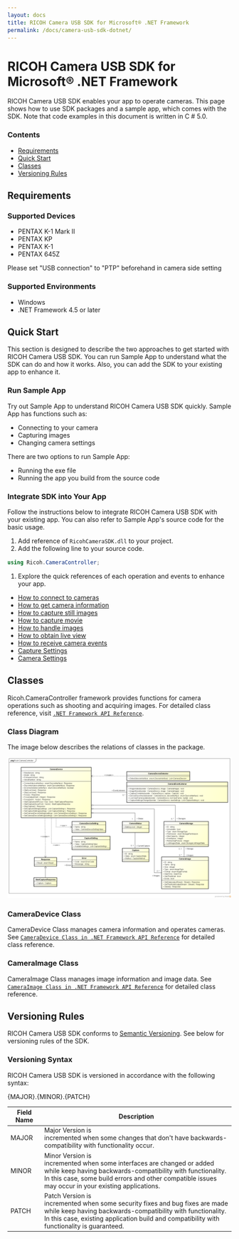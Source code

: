 ```yaml
---
layout: docs
title: RICOH Camera USB SDK for Microsoft® .NET Framework
permalink: /docs/camera-usb-sdk-dotnet/
---
```


# RICOH Camera USB SDK for Microsoft® .NET Framework

RICOH Camera USB SDK enables your app to operate cameras. This page shows how to use SDK packages and a sample app, which comes with the SDK. Note that code examples in this document is written in C # 5.0.

### Contents

* [Requirements](#requirements)
* [Quick Start](#quick-start)
* [Classes](#classes)
* [Versioning Rules](#versioning-rules)

## Requirements

### Supported Devices

* PENTAX K-1 Mark II
* PENTAX KP
* PENTAX K-1
* PENTAX 645Z

Please set "USB connection" to "PTP" beforehand in camera side setting

### Supported Environments

* Windows
* .NET Framework 4.5 or later

## Quick Start

This section is designed to describe the two approaches to get started with RICOH Camera USB SDK. You can run Sample App to understand what the SDK can do and how it works. Also, you can add the SDK to your existing app to enhance it.

### Run Sample App

Try out Sample App to understand RICOH Camera USB SDK quickly. Sample App has functions such as:

* Connecting to your camera
* Capturing images
* Changing camera settings

There are two options to run Sample App:

* Running the exe file
* Running the app you build from the source code

### Integrate SDK into Your App

Follow the instructions below to integrate RICOH Camera USB SDK with your existing app. You can also refer to Sample App's source code for the basic usage.

1. Add reference of `RicohCameraSDK.dll` to your project.
1. Add the following line to your source code.
```csharp
using Ricoh.CameraController;
```

1. Explore the quick references of each operation and events to enhance your app.
  * [How to connect to cameras](connection.md)
  * [How to get camera information](camera-information.md)
  * [How to capture still images](capture.md)
  * [How to capture movie](movie-capture.md)  
  * [How to handle images](image-handling.md)
  * [How to obtain live view](live-view.md)
  * [How to receive camera events](events.md)
  * [Capture Settings](capture-settings.md)
  * [Camera Settings](camera-settings.md)


## Classes

Ricoh.CameraController framework provides functions for camera operations such as shooting and acquiring images. For detailed class reference, visit [`.NET Framework API Reference`](../../api_reference/index.html).

### Class Diagram

The image below describes the relations of classes in the package.

[![Ricoh.CameraController.png](../assets/img/Ricoh.CameraController.png)](../assets/img/Ricoh.CameraController.png "Ricoh.CameraController.png")

### CameraDevice Class

CameraDevice Class manages camera information and operates cameras. See [`CameraDevice Class in .NET Framework API Reference`](../../api_reference/html/T_Ricoh_CameraController_CameraDevice.htm) for detailed class reference.

### CameraImage Class

CameraImage Class manages image information and image data. See [`CameraImage Class in .NET Framework API Reference`](../../api_reference/html/T_Ricoh_CameraController_CameraImage.htm) for detailed class reference.

## Versioning Rules

RICOH Camera USB SDK conforms to [Semantic Versioning](http://semver.org/spec/v2.0.0.html). See below for versioning rules of the SDK.

### Versioning Syntax

RICOH Camera USB SDK is versioned in accordance with the following syntax:

{MAJOR}.{MINOR}.{PATCH}

Field Name  |Description
------------|---
MAJOR       |Major Version is<br>incremented when some changes that don't have backwards-compatibility with functionality occur.
MINOR       |Minor Version is<br>incremented when some interfaces are changed or added while keep having backwards-compatibility with functionality.<br>In this case, some build errors and other compatible issues may occur in your existing applications.
PATCH       |Patch Version is<br>incremented when some security fixes and bug fixes are made while keep having backwards-compatibility with functionality.<br>In this case, existing application build and compatibility with functionality is guaranteed.
